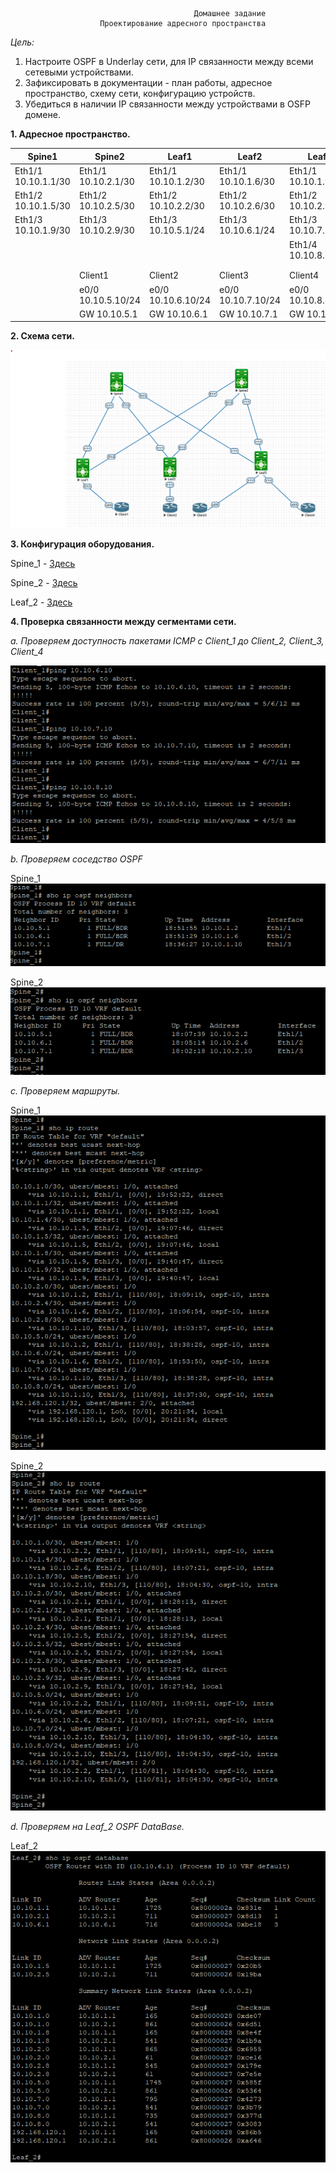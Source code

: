                                              Домашнее задание
                        Проектирование адресного пространства

*Цель:*

1. Настроите OSPF в Underlay сети, для IP связанности между всеми сетевыми устройствами.
2. Зафиксировать в документации - план работы, адресное пространство, схему сети, конфигурацию устройств.
3. Убедиться в наличии IP связанности между устройствами в OSFP домене.

**1. Адресное пространство.** 

|      Spine1           |     Spine2            |         Leaf1         |       Leaf2           |     Leaf3             |
|-----------------------|-----------------------|-----------------------|-----------------------|-----------------------|
| Eth1/1 10.10.1.1/30   | Eth1/1 10.10.2.1/30   | Eth1/1 10.10.1.2/30   | Eth1/1 10.10.1.6/30   | Eth1/1 10.10.1.9/30   |
| Eth1/2 10.10.1.5/30   | Eth1/2 10.10.2.5/30   | Eth1/2 10.10.2.2/30   | Eth1/2 10.10.2.6/30   | Eth1/2 10.10.2.9/30   |
| Eth1/3 10.10.1.9/30   | Eth1/3 10.10.2.9/30   | Eth1/3 10.10.5.1/24   | Eth1/3 10.10.6.1/24   | Eth1/3 10.10.7.1/24   |
|                       |                       |                       |                       | Eth1/4 10.10.8.1/24   |  
|                       |                       |                       |                       |                       |
|                       |                       |                       |                       |                       |
|                       |         Client1       |         Client2       |       Client3         |     Client4           |
|                       | e0/0 10.10.5.10/24    |  e0/0 10.10.6.10/24   | e0/0 10.10.7.10/24    |  e0/0 10.10.8.10/24   |
|                       | GW 10.10.5.1          | GW 10.10.6.1          | GW 10.10.7.1          | GW 10.10.8.1          | 

**2. Схема сети.**

![](Scheme/eve-ng_pic2.png)


**3. Конфигурация оборудования.**

Spine_1 - [Здесь](Configs/Spine_1_conf.txt)

Spine_2 - [Здесь](Configs/Spine_2_conf.txt)

Leaf_2 -  [Здесь](Configs/Leaf_2_conf.txt)

**4. Проверка связанности между сегментами сети.** 

   *a. Проверяем доступность пакетами ICMP c Сlient_1 до Client_2, Client_3, Client_4*

![](CommandResults/eve-ng_pic3.png)
 
   *b. Проверяем соседство OSPF*

Spine_1  
![](CommandResults/eve-ng_pic4.png) 

Spine_2  
![](CommandResults/eve-ng_pic5.png) 

   *c. Проверяем маршруты.*

Spine_1  
![](CommandResults/eve-ng_pic6.png) 

Spine_2  
![](CommandResults/eve-ng_pic7.png) 

   *d. Проверяем на Leaf_2 OSPF DataBase.*

Leaf_2  
![](CommandResults/eve-ng_pic8.png) 

    